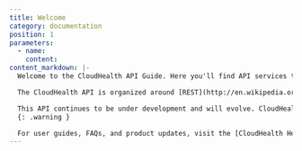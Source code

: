 ```yaml
---
title: Welcome
category: documentation
position: 1
parameters:
  - name:
    content:
content_markdown: |-
  Welcome to the CloudHealth API Guide. Here you'll find API services that programmatically retrieve data from the CloudHealth Platform.

  The CloudHealth API is organized around [REST](http://en.wikipedia.org/wiki/Representational_State_Transfer){:target="_blank"}. The API has predictable, resource-oriented URLs, and it uses HTTP response codes to indicate API errors. All API responses, including errors, return JSON.

  This API continues to be under development and will evolve. CloudHealth sends information on additions and changes to the API in the Product Updates emails that go out to all customers.
  {: .warning }

  For user guides, FAQs, and product updates, visit the [CloudHealth Help Center](https://help.cloudhealthtech.com){:target="_blank"}.
---
```

